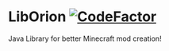 # LibOrion [![CodeFactor](https://www.codefactor.io/repository/github/minebarteksa/liborion/badge)](https://www.codefactor.io/repository/github/minebarteksa/liborion)
Java Library for better Minecraft mod creation!
